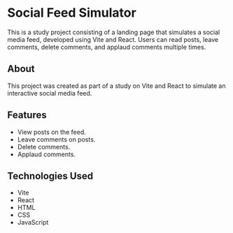 # Social Feed Simulator

This is a study project consisting of a landing page that simulates a social media feed, developed using Vite and React. Users can read posts, leave comments, delete comments, and applaud comments multiple times.

## About
This project was created as part of a study on Vite and React to simulate an interactive social media feed.

## Features
- View posts on the feed.
- Leave comments on posts.
- Delete comments.
- Applaud comments.

## Technologies Used
- Vite
- React
- HTML
- CSS
- JavaScript
